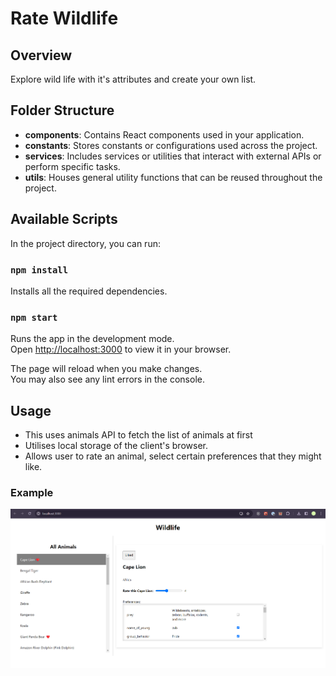 # Rate Wildlife

## Overview

Explore wild life with it's attributes and create your own list.

## Folder Structure

- **components**: Contains React components used in your application.
- **constants**: Stores constants or configurations used across the project.
- **services**: Includes services or utilities that interact with external APIs or perform specific tasks.
- **utils**: Houses general utility functions that can be reused throughout the project.

## Available Scripts

In the project directory, you can run:

### `npm install`

Installs all the required dependencies.

### `npm start`

Runs the app in the development mode.\
Open [http://localhost:3000](http://localhost:3000) to view it in your browser.

The page will reload when you make changes.\
You may also see any lint errors in the console.

## Usage

- This uses animals API to fetch the list of animals at first
- Utilises local storage of the client's browser.
- Allows user to rate an animal, select certain preferences that they might like.

### Example

![Localhost iamge](image.png)
